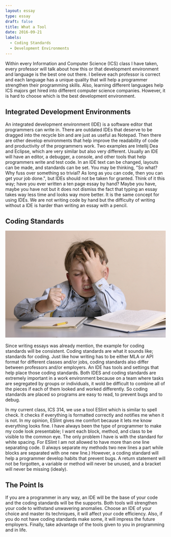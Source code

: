```yaml
---
layout: essay
type: essay
draft: false
title: What a Tool
date: 2016-09-21
labels:
  - Coding Standards
  - Development Environments
---
```


Within every Information and Computer Science (ICS) class I have taken, every professor will talk about how this or that development environment and language is the best one out there. I believe each professor is correct and each language has a unique quality that will help a programmer strengthen their programming skills. Also, learning different languages help ICS majors get hired into different computer science companies. However, it is hard to choose which is the best development environment.

## Integrated Development Environments

An integrated development environment (IDE) is a software editor that programmers can write in. There are outdated IDEs that deserve to be dragged into the recycle bin and are just as useful as Notepad. Then there are other develop environments that help improve the readability of code and productivity of the programmers work. Two examples are Intellij Dea and Eclipse, which are very similar but also very different. Usually an IDE will have an editor, a debugger, a console, and other tools that help programmers write and test code. In an IDE text can be changed, layouts can be made, and standards can be set. You may be thinking, "So what? Why fuss over something so trivial? As long as you can code, then you can get your job done.", but IDEs should not be taken for granted. Think of it this way; have you ever written a ten page essay by hand? Maybe you have, maybe you have not but it does not dismiss the fact that typing an essay takes way less time and looks way more better. It is the same concept for using IDEs. We are not writing code by hand but the difficulty of writing without a IDE is harder than writing an essay with a pencil.

## Coding Standards

 <img class= "ui small left floated rounded image" src="../images/paper_writing_pic.jpg">

Since writing essays was already mention, the example for coding standards will be consistent. Coding standards are what it sounds like; standards for coding. Just like how writing has to be either MLA or API format for different classes and/or jobs, coding standards also differ between professors and/or employers. An IDE has tools and settings that help place those coding standards. Both IDES and coding standards are extremely important in a work environment because on a team where tasks are segregated by groups or individuals, it wold be difficult to combine all of the pieces if each of them looked and worked differently. So coding standards are placed so programs are easy to read, to prevent bugs and to debug.

In my current class, ICS 314, we use a tool ESlint which is similar to spell check. It checks if everything is formatted correctly and notifies me when it is not. In my opinion, ESlint gives me comfort because it lets me know everything looks fine. I have always been the type of programmer to make my code look presentable; I want each block, method, and class to be visible to the common eye. The only problem I have is with the standard for white spacing. For ESlint I am not allowed to have more than one line separating code. (I always separate my methods two new lines a part while blocks are separated with one new line.) However, a coding standard will help a programmer develop habits that prevent bugs. A return statement will not be forgotten, a variable or method will never be unused, and a bracket will never be missing (idealy).

## The Point Is

If you are a programmer in any way, an IDE will be the base of your code and the coding standards will be the supports. Both tools will strengthen your code to withstand unwavering anomalies. Choose an IDE of your choice and master its techniques, it will affect your code efficiency. Also, if you do not have coding standards make some, it will impress the future employers. Finally, take advantage of the tools given to you in programming and in life.